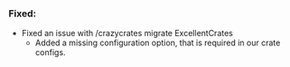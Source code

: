 ### Fixed:
- Fixed an issue with /crazycrates migrate ExcellentCrates
  - Added a missing configuration option, that is required in our crate configs.